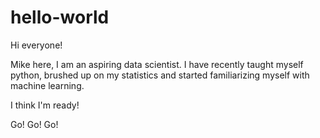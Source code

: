 # hello-world

Hi everyone!

Mike here, I am an aspiring data scientist. I have recently taught myself python, brushed up on my statistics and started familiarizing myself with machine learning. 

I think I'm ready!

Go! Go! Go!

